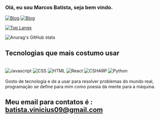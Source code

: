 ### Olá, eu sou Marcos Batista, seja bem vindo.

[![Blog](https://img.shields.io/badge/LinkedIn-0077B5?style=for-the-badge&logo=linkedin&logoColor=white)](https://www.linkedin.com/in/marcos-batista-a0b70111a/)     [![Blog](https://img.shields.io/badge/Medium-12100E?style=for-the-badge&logo=medium&logoColor=white)](https://medium.com/@batista-vinicius09)

[![Top Langs](https://github-readme-stats.vercel.app/api/top-langs/?username=Ozymandias09&layout=compact)](https://github.com/Ozymandias09/github-readme-stats)

![Anurag's GitHub stats](https://github-readme-stats.vercel.app/api?username=Ozymandias09&show_icons=true&theme=highcontrast)

## Tecnologias que mais costumo usar
<div style ="diaplay: inline_block"></br>
<img align="center" alt="Javascript" src="https://img.shields.io/badge/JavaScript-F7DF1E?style=for-the-badge&logo=javascript&logoColor=black"> <img align="center" alt="CSS" src="https://img.shields.io/badge/CSS3-1572B6?style=for-the-badge&logo=css3&logoColor=white"> <img align="center" alt="HTML" src="https://img.shields.io/badge/HTML5-E34F26?style=for-the-badge&logo=html5&logoColor=white"> <img align="center" alt="React" src="https://img.shields.io/badge/React-20232A?style=for-the-badge&logo=react&logoColor=61DAFB"> <img align="center" alt="CSHARP" src="https://img.shields.io/badge/C%23-239120?style=for-the-badge&logo=c-sharp&logoColor=white">  <img align="center" alt="Python" src="https://img.shields.io/badge/Python-14354C?style=for-the-badge&logo=python&logoColor=white"> 
</div><br>
Gosto de tecnologia e de a usar para resolver problemas do mundo real, programação se define para mim como poesia da mente para a máquina.

## Meu email para contatos é : batista.vinicius09@gmail.com</br>
<div data-iframe-width="150" data-iframe-height="270" data-share-badge-id="e7af8d6e-784a-43ce-a2d8-5c226f2a3a85" data-share-badge-host="https://www.credly.com"></div><script type="text/javascript" async src="//cdn.credly.com/assets/utilities/embed.js"></script>
